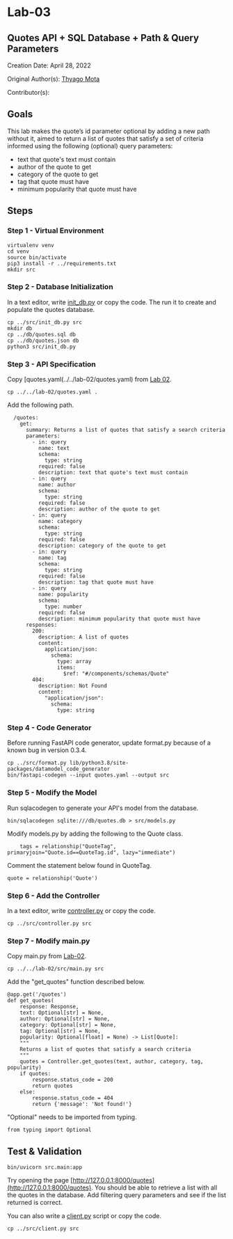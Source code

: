 # Lab-03

## Quotes API + SQL Database + Path & Query Parameters

Creation Date: April 28, 2022

Original Author(s): [Thyago Mota](https://github.com/thyagomota)

Contributor(s): 

## Goals

This lab makes the quote’s id parameter optional by adding a new path without it, aimed to return a list of quotes that satisfy a set of criteria informed using the following (optional) query parameters:

* text that quote's text must contain
* author of the quote to get
* category of the quote to get
* tag that quote must have
* minimum popularity that quote must have

## Steps

### Step 1 - Virtual Environment

```
virtualenv venv
cd venv
source bin/activate
pip3 install -r ../requirements.txt
mkdir src
```

### Step 2 - Database Initialization

In a text editor, write [init_db.py](src/init_db.py) or copy the code. The run it to create and populate the quotes database. 

```
cp ../src/init_db.py src
mkdir db
cp ../db/quotes.sql db
cp ../db/quotes.json db
python3 src/init_db.py
```

### Step 3 - API Specification

Copy [quotes.yaml(../../lab-02/quotes.yaml) from [Lab 02](../lab-02). 

```
cp ../../lab-02/quotes.yaml .
```

Add the following path. 

```
  /quotes:
    get:
      summary: Returns a list of quotes that satisfy a search criteria
      parameters: 
        - in: query
          name: text
          schema: 
            type: string 
          required: false
          description: text that quote's text must contain
        - in: query
          name: author
          schema: 
            type: string
          required: false
          description: author of the quote to get
        - in: query
          name: category
          schema: 
            type: string
          required: false
          description: category of the quote to get  
        - in: query
          name: tag
          schema: 
            type: string
          required: false
          description: tag that quote must have
        - in: query
          name: popularity
          schema: 
            type: number
          required: false
          description: minimum popularity that quote must have     
      responses:
        200:
          description: A list of quotes
          content:
            application/json:
              schema: 
                type: array
                items: 
                  $ref: "#/components/schemas/Quote"
        404: 
          description: Not Found
          content:
            "application/json":
              schema:
                type: string
```

### Step 4 - Code Generator

Before running FastAPI code generator, update format.py because of a known bug in version 0.3.4.

```
cp ../src/format.py lib/python3.8/site-packages/datamodel_code_generator
bin/fastapi-codegen --input quotes.yaml --output src
```

### Step 5 - Modify the Model

Run sqlacodegen to generate your API's model from the database. 

```
bin/sqlacodegen sqlite:///db/quotes.db > src/models.py
```

Modify models.py by adding the following to the Quote class. 

```
    tags = relationship("QuoteTag", primaryjoin="Quote.id==QuoteTag.id", lazy="immediate") 
```

Comment the statement below found in QuoteTag. 

```
quote = relationship('Quote')
```

### Step 6 - Add the Controller

In a text editor, write [controller.py](src/controller.py) or copy the code. 

```
cp ../src/controller.py src
```

### Step 7 - Modify main.py

Copy main.py from [Lab-02](../lab-02). 

```
cp ../../lab-02/src/main.py src
```

Add the "get_quotes" function described below.  

```
@app.get('/quotes')
def get_quotes(
    response: Response,
    text: Optional[str] = None,
    author: Optional[str] = None,
    category: Optional[str] = None,
    tag: Optional[str] = None,
    popularity: Optional[float] = None) -> List[Quote]:
    """
    Returns a list of quotes that satisfy a search criteria
    """
    quotes = Controller.get_quotes(text, author, category, tag, popularity)
    if quotes:
        response.status_code = 200
        return quotes
    else:
        response.status_code = 404
        return {'message': 'Not found!'}
```

"Optional" needs to be imported from typing.

```
from typing import Optional
```
 
## Test & Validation

```
bin/uvicorn src.main:app
```

Try opening the page [http://127.0.0.1:8000/quotes](http://127.0.0.1:8000/quotes). You should be able to retrieve a list with all the quotes in the database. Add filtering query parameters and see if the list returned is correct. 

You can also write a [client.py](src/client.py) script or copy the code.

```
cp ../src/client.py src
```